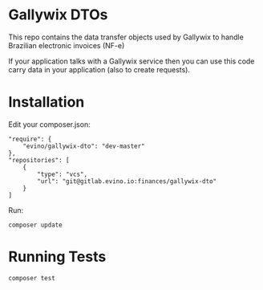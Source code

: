 # Gallywix DTOs
This repo contains the data transfer objects used by Gallywix to handle Brazilian electronic invoices (NF-e)

If your application talks with a Gallywix service then you can use this code carry data in your application (also to create requests).

# Installation
Edit your composer.json:
```
"require": {
    "evino/gallywix-dto": "dev-master"
},
"repositories": [
    {
        "type": "vcs",
        "url": "git@gitlab.evino.io:finances/gallywix-dto"
    }
]
```
Run:
```
composer update
```

# Running Tests
```
composer test
```